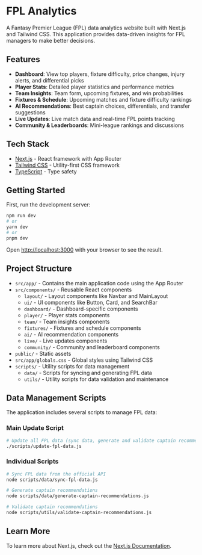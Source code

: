 # FPL Analytics

A Fantasy Premier League (FPL) data analytics website built with Next.js and Tailwind CSS. This application provides data-driven insights for FPL managers to make better decisions.

## Features

- **Dashboard**: View top players, fixture difficulty, price changes, injury alerts, and differential picks
- **Player Stats**: Detailed player statistics and performance metrics
- **Team Insights**: Team form, upcoming fixtures, and win probabilities
- **Fixtures & Schedule**: Upcoming matches and fixture difficulty rankings
- **AI Recommendations**: Best captain choices, differentials, and transfer suggestions
- **Live Updates**: Live match data and real-time FPL points tracking
- **Community & Leaderboards**: Mini-league rankings and discussions

## Tech Stack

- [Next.js](https://nextjs.org/) - React framework with App Router
- [Tailwind CSS](https://tailwindcss.com/) - Utility-first CSS framework
- [TypeScript](https://www.typescriptlang.org/) - Type safety

## Getting Started

First, run the development server:

```bash
npm run dev
# or
yarn dev
# or
pnpm dev
```

Open [http://localhost:3000](http://localhost:3000) with your browser to see the result.

## Project Structure

- `src/app/` - Contains the main application code using the App Router
- `src/components/` - Reusable React components
  - `layout/` - Layout components like Navbar and MainLayout
  - `ui/` - UI components like Button, Card, and SearchBar
  - `dashboard/` - Dashboard-specific components
  - `player/` - Player stats components
  - `team/` - Team insights components
  - `fixtures/` - Fixtures and schedule components
  - `ai/` - AI recommendation components
  - `live/` - Live updates components
  - `community/` - Community and leaderboard components
- `public/` - Static assets
- `src/app/globals.css` - Global styles using Tailwind CSS
- `scripts/` - Utility scripts for data management
  - `data/` - Scripts for syncing and generating FPL data
  - `utils/` - Utility scripts for data validation and maintenance

## Data Management Scripts

The application includes several scripts to manage FPL data:

### Main Update Script

```bash
# Update all FPL data (sync data, generate and validate captain recommendations)
./scripts/update-fpl-data.js
```

### Individual Scripts

```bash
# Sync FPL data from the official API
node scripts/data/sync-fpl-data.js

# Generate captain recommendations
node scripts/data/generate-captain-recommendations.js

# Validate captain recommendations
node scripts/utils/validate-captain-recommendations.js
```

## Learn More

To learn more about Next.js, check out the [Next.js Documentation](https://nextjs.org/docs).
